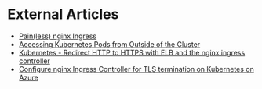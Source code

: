 # External Articles

- [Pain(less) nginx Ingress](http://danielfm.me/posts/painless-nginx-ingress.html)
- [Accessing Kubernetes Pods from Outside of the Cluster](http://alesnosek.com/blog/2017/02/14/accessing-kubernetes-pods-from-outside-of-the-cluster)
- [Kubernetes - Redirect HTTP to HTTPS with ELB and the nginx ingress controller](https://dev.to/tomhoule/kubernetes---redirect-http-to-https-with-elb-and-the-nginx-ingress-controller)
- [Configure nginx Ingress Controller for TLS termination on Kubernetes on Azure](https://blogs.technet.microsoft.com/livedevopsinjapan/2017/02/28/configure-nginx-ingress-controller-for-tls-termination-on-kubernetes-on-azure-2/)
